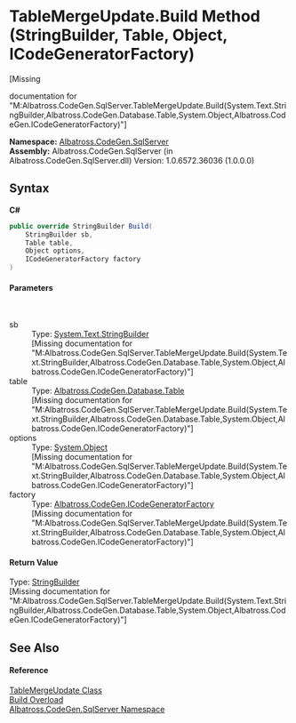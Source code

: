 # TableMergeUpdate.Build Method (StringBuilder, Table, Object, ICodeGeneratorFactory)
 

\[Missing <summary> documentation for "M:Albatross.CodeGen.SqlServer.TableMergeUpdate.Build(System.Text.StringBuilder,Albatross.CodeGen.Database.Table,System.Object,Albatross.CodeGen.ICodeGeneratorFactory)"\]

**Namespace:**&nbsp;<a href="9727DDEC.md">Albatross.CodeGen.SqlServer</a><br />**Assembly:**&nbsp;Albatross.CodeGen.SqlServer (in Albatross.CodeGen.SqlServer.dll) Version: 1.0.6572.36036 (1.0.0.0)

## Syntax

**C#**<br />
``` C#
public override StringBuilder Build(
	StringBuilder sb,
	Table table,
	Object options,
	ICodeGeneratorFactory factory
)
```


#### Parameters
&nbsp;<dl><dt>sb</dt><dd>Type: <a href="http://msdn2.microsoft.com/en-us/library/y9sxk6fy" target="_blank">System.Text.StringBuilder</a><br />\[Missing <param name="sb"/> documentation for "M:Albatross.CodeGen.SqlServer.TableMergeUpdate.Build(System.Text.StringBuilder,Albatross.CodeGen.Database.Table,System.Object,Albatross.CodeGen.ICodeGeneratorFactory)"\]</dd><dt>table</dt><dd>Type: <a href="F8EC018E.md">Albatross.CodeGen.Database.Table</a><br />\[Missing <param name="table"/> documentation for "M:Albatross.CodeGen.SqlServer.TableMergeUpdate.Build(System.Text.StringBuilder,Albatross.CodeGen.Database.Table,System.Object,Albatross.CodeGen.ICodeGeneratorFactory)"\]</dd><dt>options</dt><dd>Type: <a href="http://msdn2.microsoft.com/en-us/library/e5kfa45b" target="_blank">System.Object</a><br />\[Missing <param name="options"/> documentation for "M:Albatross.CodeGen.SqlServer.TableMergeUpdate.Build(System.Text.StringBuilder,Albatross.CodeGen.Database.Table,System.Object,Albatross.CodeGen.ICodeGeneratorFactory)"\]</dd><dt>factory</dt><dd>Type: <a href="1FFDA092.md">Albatross.CodeGen.ICodeGeneratorFactory</a><br />\[Missing <param name="factory"/> documentation for "M:Albatross.CodeGen.SqlServer.TableMergeUpdate.Build(System.Text.StringBuilder,Albatross.CodeGen.Database.Table,System.Object,Albatross.CodeGen.ICodeGeneratorFactory)"\]</dd></dl>

#### Return Value
Type: <a href="http://msdn2.microsoft.com/en-us/library/y9sxk6fy" target="_blank">StringBuilder</a><br />\[Missing <returns> documentation for "M:Albatross.CodeGen.SqlServer.TableMergeUpdate.Build(System.Text.StringBuilder,Albatross.CodeGen.Database.Table,System.Object,Albatross.CodeGen.ICodeGeneratorFactory)"\]

## See Also


#### Reference
<a href="91E4EC67.md">TableMergeUpdate Class</a><br /><a href="42E7A5B7.md">Build Overload</a><br /><a href="9727DDEC.md">Albatross.CodeGen.SqlServer Namespace</a><br />